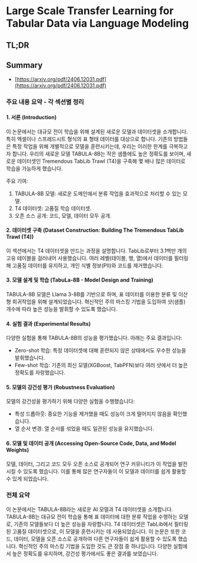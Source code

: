 # Large Scale Transfer Learning for Tabular Data via Language Modeling
## TL;DR
## Summary
- [https://arxiv.org/pdf/2406.12031.pdf](https://arxiv.org/pdf/2406.12031.pdf)

### 주요 내용 요약 - 각 섹션별 정리

#### 1. 서론 (Introduction)
이 논문에서는 대규모 전이 학습을 위해 설계된 새로운 모델과 데이터셋을 소개합니다. 특히 엑셀이나 스프레드시트 형식의 표 형태 데이터를 대상으로 합니다. 기존의 방법들은 특정 작업을 위해 개별적으로 모델을 훈련시키는데, 우리는 이러한 한계를 극복하고자 합니다. 우리의 새로운 모델 TABULA-8B는 작은 샘플에도 높은 정확도를 보이며, 새로운 데이터셋인 Tremendous TabLib Trawl (T4)을 구축해 몇 배나 많은 데이터로 학습을 가능하게 했습니다.

주요 기여:
1. TABULA-8B 모델: 새로운 도메인에서 분류 작업을 효과적으로 처리할 수 있는 모델.
2. T4 데이터셋: 고품질 학습 데이터셋.
3. 오픈 소스 공개: 코드, 모델, 데이터 모두 공개.

#### 2. 데이터셋 구축 (Dataset Construction: Building The Tremendous TabLib Trawl (T4))
이 섹션에서는 T4 데이터셋을 만드는 과정을 설명합니다. TabLib로부터 3.1백만 개의 고유 테이블을 걸러내어 사용했습니다. 여러 레벨(테이블, 행, 열)에서 데이터를 필터링해 고품질 데이터를 유지하고, 개인 식별 정보(PII)와 코드를 제거했습니다.

#### 3. 모델 설계 및 학습 (TabuLa-8B - Model Design and Training)
TABULA-8B 모델은 Llama 3-8B를 기반으로 하며, 표 데이터를 이용한 분류 및 이산형 회귀작업을 위해 설계되었습니다. 혁신적인 주의 마스킹 기법을 도입하여 샷(샘플) 개수에 따라 높은 성능을 발휘할 수 있도록 했습니다.

#### 4. 실험 결과 (Experimental Results)
다양한 실험을 통해 TABULA-8B의 성능을 평가했습니다. 아래는 주요 결과입니다:
- Zero-shot 학습: 특정 데이터셋에 대해 훈련되지 않은 상태에서도 우수한 성능을 발휘했습니다.
- Few-shot 학습: 기존의 최신 모델(XGBoost, TabPFN)보다 여러 샷에서 더 높은 정확도를 자랑했습니다.

#### 5. 모델의 강건성 평가 (Robustness Evaluation)
모델의 강건성을 평가하기 위해 다양한 실험을 수행했습니다:
- 특성 드롭아웃: 중요한 기능을 제거했을 때도 성능이 크게 떨어지지 않음을 확인했습니다.
- 열 순서 변경: 열 순서를 섞었을 때도 일관된 성능을 유지했습니다.

#### 6. 모델 및 데이터 공개 (Accessing Open-Source Code, Data, and Model Weights)
모델, 데이터, 그리고 코드 모두 오픈 소스로 공개되어 연구 커뮤니티가 이 작업을 발전시킬 수 있도록 했습니다. 이를 통해 많은 연구자들이 이 모델과 데이터를 쉽게 활용할 수 있게 되었습니다.

### 전체 요약

이 논문에서는 TABULA-8B라는 새로운 AI 모델과 T4 데이터셋을 소개합니다. TABULA-8B는 대규모 전이 학습을 통해 표 데이터에 대한 분류 작업을 수행하는 모델로, 기존의 모델들보다 더 높은 성능을 자랑합니다. T4 데이터셋은 TabLib에서 필터링된 고품질 데이터셋으로, 이 모델을 훈련시키는 데 사용되었습니다. 이 논문은 또한 코드, 데이터, 모델을 오픈 소스로 공개하여 다른 연구자들이 쉽게 활용할 수 있도록 했습니다. 혁신적인 주의 마스킹 기법을 도입한 것도 큰 장점 중 하나입니다. 다양한 실험에서 높은 정확도를 유지하며, 강건성 평가에서도 좋은 결과를 보였습니다.
